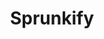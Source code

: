---
slug: sprunkify-2231
title: Sprunkify
description: "Sprunkify is an exciting online game. Play for free directly in your browser!"
icon: /images/popular_mods/Sprunkify.png
url: https://wowtbc.net/sprunkin/sprunkify/index.html
previewImage: /images/popular_mods/Sprunkify.png
type: popular mods

# SEO配置
seo:
  title: "Sprunkify - Play Free Online Game | Fun Browser Games"
  description: "Sprunkify - Play this fun online game for free in your browser. No download required!"
  ogImage: "/images/popular_mods/Sprunkify.png"
  keywords: "sprunkify-2231, online game, browser game, free game, popular mods game, play online"

videoUrls:
  - https://www.youtube.com/embed/example1
  - https://www.youtube.com/embed/example2

whyPlay:
  title: "Why Play Sprunkify?"
  items:
    - "Immersive Gameplay: Sprunkify offers an engaging and immersive gaming experience that will keep you entertained for hours"
    - "Challenging Levels: Test your skills with increasingly difficult challenges and obstacles"
    - "Beautiful Graphics: Enjoy stunning visuals and smooth animations that bring the game world to life"
    - "Regular Updates: New content and features are added regularly to keep the game fresh and exciting"
    - "Free to Play: Experience all the fun without spending a penny"
    - "Community Features: Connect with other players, share strategies, and compete for high scores"
    - "Cross-Platform: Play on any device with a web browser, no downloads required"

features:
  title: "Key Features of Sprunkify"
  image: "/images/popular_mods/Sprunkify.png"
  items:
    - "Intuitive Controls: Easy to learn controls make Sprunkify accessible for players of all skill levels"
    - "Multiple Game Modes: Enjoy various gameplay options that provide different challenges and experiences"
    - "Character Customization: Personalize your gaming experience with unique characters and items"
    - "Achievement System: Complete special tasks to earn rewards and recognition"
    - "Leaderboards: Compete with players worldwide and see who can achieve the highest scores"

characteristics:
  title: "Game Characteristics"
  image: "/images/popular_mods/Sprunkify.png"
  items:
    - "Genre: Popular mods game with elements of strategy and skill"
    - "Difficulty: Suitable for both casual gamers and those seeking a challenge"
    - "Play Time: Quick sessions or extended gameplay, depending on your preference"
    - "Art Style: Vibrant and engaging visuals that enhance the gaming experience"
    - "Sound Design: Immersive audio that complements the gameplay perfectly"

info: "Sprunkify is an exciting online game that offers players a unique and engaging gaming experience. With its intuitive controls, stunning visuals, and challenging gameplay, Sprunkify provides hours of entertainment for players of all ages and skill levels. Whether you're looking for a quick gaming session during a break or an extended play session, Sprunkify delivers an immersive experience that will keep you coming back for more. The game features multiple levels of increasing difficulty, ensuring that players are constantly challenged as they progress. With regular updates adding new content and features, Sprunkify remains fresh and exciting, providing endless entertainment options for its growing community of players."

howToPlayIntro: "Welcome to Sprunkify! This guide will walk you through the basics and help you master the game. Whether you're a beginner or looking to improve your skills, these tips and instructions will enhance your gaming experience."

howToPlaySteps:
  - title: "Getting Started"
    description: "Begin your Sprunkify adventure by familiarizing yourself with the controls. Use your keyboard or mouse to navigate through the game interface. The tutorial will guide you through the basic mechanics and help you understand the objectives."
  - title: "Understanding the Objectives"
    description: "In Sprunkify, your main goal is to progress through levels by completing specific objectives. Each level presents unique challenges that require different strategies and approaches."
  - title: "Mastering the Controls"
    description: "Practice using the controls to improve your precision and reaction time. Sprunkify requires quick reflexes and strategic thinking to overcome obstacles and defeat opponents."
  - title: "Utilizing Power-ups"
    description: "Collect power-ups throughout the game to enhance your abilities and overcome difficult challenges. Each power-up offers unique advantages that can be crucial for success."
  - title: "Developing Strategies"
    description: "As you progress in Sprunkify, develop effective strategies for different scenarios. Analyze patterns, anticipate challenges, and adapt your approach to maximize your performance."

faq:
  title: "Frequently Asked Questions about Sprunkify"
  items:
    - question: "Is Sprunkify free to play?"
      answer: "Yes, Sprunkify is completely free to play directly in your web browser. No downloads or purchases are required to enjoy the full game experience."
    - question: "Can I play Sprunkify on mobile devices?"
      answer: "Yes, Sprunkify is optimized for both desktop and mobile play. You can enjoy the game on any device with a web browser and internet connection."
    - question: "Are there any in-game purchases?"
      answer: "While Sprunkify is free to play, there may be optional in-game purchases available for cosmetic items or additional features that don't affect core gameplay."
    - question: "How often is Sprunkify updated?"
      answer: "The developers regularly update Sprunkify with new content, features, and improvements based on player feedback and game performance."
    - question: "Can I play Sprunkify offline?"
      answer: "Currently, Sprunkify requires an internet connection to play as it's a browser-based online game."
    - question: "Is Sprunkify suitable for children?"
      answer: "Yes, Sprunkify is designed to be family-friendly and suitable for players of all ages."
    - question: "How do I report bugs or issues?"
      answer: "If you encounter any problems while playing Sprunkify, you can report them through the game's support page or contact the developers directly through their website."
    - question: "Still Have Questions?"
      answer: "If you have additional questions about Sprunkify that aren't covered in this FAQ, please visit our support center or contact our customer service team for assistance."
---